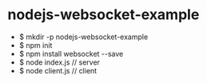 # nodejs-websocket-example

* $ mkdir -p nodejs-websocket-example
* $ npm init
* $ npm install websocket --save
* $ node index.js  // server
* $ node client.js  // client
